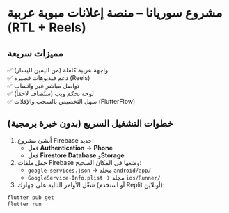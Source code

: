 # مشروع سوريانا – منصة إعلانات مبوبة عربية (RTL + Reels)

## مميزات سريعة
✅ واجهة عربية كاملة (من اليمين لليسار)  
✅ دعم فيديوهات قصيرة (Reels)  
✅ تواصل مباشر عبر واتساب  
✅ لوحة تحكم ويب (ستُضاف لاحقاً)  
✅ سهل التخصيص بالسحب والإفلات (FlutterFlow)  

## خطوات التشغيل السريع (بدون خبرة برمجية)
1. أنشئ مشروع Firebase جديد:
   - فعل **Authentication** → **Phone**
   - فعل **Firestore Database** و**Storage**
2. حمل ملفات Firebase وضعها في المكان الصحيح:
   - `google-services.json` → مجلد `android/app/`
   - `GoogleService-Info.plist` → مجلد `ios/Runner/`
3. شغّل الأوامر التالية على جهازك (أو استخدم Replit أونلاين):
```bash
flutter pub get
flutter run
